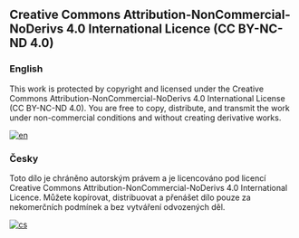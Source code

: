 ## Creative Commons Attribution-NonCommercial-NoDerivs 4.0 International Licence (CC BY-NC-ND 4.0)

### English
This work is protected by copyright and licensed under the Creative Commons Attribution-NonCommercial-NoDerivs 4.0 International License (CC BY-NC-ND 4.0). You are free to copy, distribute, and transmit the work under non-commercial conditions and without creating derivative works.

[![en](https://img.shields.io/badge/Details_info-en-red.svg)](https://creativecommons.org/licenses/by-nc-nd/4.0/)


### Česky
Toto dílo je chráněno autorským právem a je licencováno pod licencí Creative Commons Attribution-NonCommercial-NoDerivs 4.0 International Licence. Můžete kopírovat, distribuovat a přenášet dílo pouze za nekomerčních podmínek a bez vytváření odvozených děl.

[![cs](https://img.shields.io/badge/Detailní_informace-springgreen.svg)](https://creativecommons.org/licenses/by-nc-nd/4.0/deed.cs)
